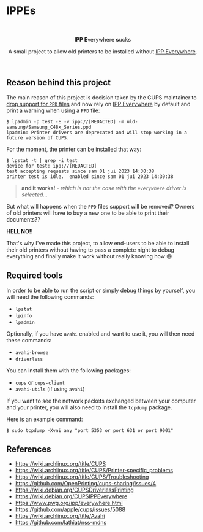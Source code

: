 # IPPEs

<div align="center">
  <p>&nbsp;</p>
  <p><strong>IPP E</strong>verywhere <strong>s</strong>ucks</p>
  <p>A small project to allow old printers to be installed without <a href="https://www.pwg.org/ipp/everywhere.html" target="_blank">IPP Everywhere</a>.</p>
  <p>&nbsp;</p>
</div>

## Reason behind this project

The main reason of this project is decision taken by the CUPS maintainer to [drop support for `PPD` files](https://github.com/OpenPrinting/cups-sharing/issues/4) and now rely on [IPP Everywhere](https://www.pwg.org/ipp/everywhere.html) by default and print a warning when using a `PPD` file:

```console
$ lpadmin -p test -E -v ipp://[REDACTED] -m uld-samsung/Samsung_C48x_Series.ppd
lpadmin: Printer drivers are deprecated and will stop working in a future version of CUPS.
```

For the moment, the printer can be installed that way:

```console
$ lpstat -t | grep -i test
device for test: ipp://[REDACTED]
test accepting requests since sam 01 jui 2023 14:30:38
printer test is idle.  enabled since sam 01 jui 2023 14:30:38
```

> __and it works!__ - _which is not the case with the `everywhere` driver is selected..._

But what will happens when the `PPD` files support will be removed? Owners of old printers will have to buy a new one to be able to print their documents??

__HELL NO!!__

That's why I've made this project, to allow end-users to be able to install their old printers without having to pass a complete night to debug everything and finally make it work without really knowing how 😅

## Required tools

In order to be able to run the script or simply debug things by yourself, you will need the following commands:

* `lpstat`
* `lpinfo`
* `lpadmin`

Optionally, if you have `avahi` enabled and want to use it, you will then need these commands:

* `avahi-browse`
* `driverless`

You can install them with the following packages:

* `cups` or `cups-client`
* `avahi-utils` (if using `avahi`)

If you want to see the network packets exchanged between your computer and your printer, you will also need to install the `tcpdump` package.

Here is an example command:

```console
$ sudo tcpdump -Xvni any "port 5353 or port 631 or port 9001"
```

## References

* https://wiki.archlinux.org/title/CUPS
* https://wiki.archlinux.org/title/CUPS/Printer-specific_problems
* https://wiki.archlinux.org/title/CUPS/Troubleshooting
* https://github.com/OpenPrinting/cups-sharing/issues/4
* https://wiki.debian.org/CUPSDriverlessPrinting
* https://wiki.debian.org/CUPSIPPEverywhere
* https://www.pwg.org/ipp/everywhere.html
* https://github.com/apple/cups/issues/5088
* https://wiki.archlinux.org/title/Avahi
* https://github.com/lathiat/nss-mdns
